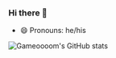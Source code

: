 ### Hi there 👋

- 😄 Pronouns: he/his

![Gameoooom's GitHub stats](https://github-readme-stats.vercel.app/api?username=gameoooom&theme=midnight-purple&show_icons=true)

<link rel="https://github.com/Gameoooom/gameoooom/blob/main/README.md" href="https://cdn.jsdelivr.net/gh/devicons/devicon@v2.14.0/devicon.min.css">
